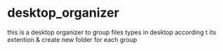 # desktop_organizer
this is a desktop organizer to group files types in desktop according t its extention &amp; create new folder for each group
